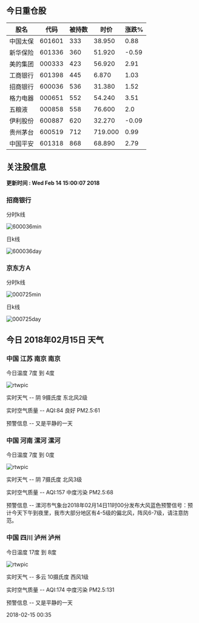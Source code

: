 
## 今日重仓股 

|股名|代码|被持数|时价|涨跌%|
|---|---|---|---|---|
|中国太保|601601|333|38.950|0.88|
|新华保险|601336|360|51.920|-0.59|
|美的集团|000333|423|56.920|2.91|
|工商银行|601398|445|6.870|1.03|
|招商银行|600036|536|31.380|1.52|
|格力电器|000651|552|54.240|3.51|
|五粮液|000858|558|76.600|2.0|
|伊利股份|600887|620|32.270|-0.09|
|贵州茅台|600519|712|719.000|0.99|
|中国平安|601318|868|68.890|2.79|

## 关注股信息
**更新时间 : Wed Feb 14 15:00:07 2018**
### 招商银行 
分时k线

![600036min](http://image.sinajs.cn/newchart/min/n/sh600036.gif)

日k线

![600036day](http://image.sinajs.cn/newchart/daily/n/sh600036.gif)

### 京东方Ａ 
分时k线

![000725min](http://image.sinajs.cn/newchart/min/n/sz000725.gif)

日k线

![000725day](http://image.sinajs.cn/newchart/daily/n/sz000725.gif)
## 今日 2018年02月15日 天气
### 中国 江苏 南京 南京

今日温度 7度 到 4度

![rtwpic](http://app1.showapi.com/weather/icon/night/02.png)

实时天气 -- 阴 9摄氏度 东北风2级

实时空气质量 -- AQI:84 良好 PM2.5:61

预警信息 -- 又是平静的一天
    
### 中国 河南 漯河 漯河

今日温度 7度 到 0度

![rtwpic](http://app1.showapi.com/weather/icon/night/02.png)

实时天气 -- 阴 7摄氏度 北风3级

实时空气质量 -- AQI:157 中度污染 PM2.5:68

预警信息 -- 漯河市气象台2018年02月14日11时00分发布大风蓝色预警信号：预计今天下午到夜里，我市大部分地区有4-5级的偏北风，阵风6-7级，请注意防范。
    
### 中国 四川 泸州 泸州

今日温度 17度 到 8度

![rtwpic](http://app1.showapi.com/weather/icon/night/01.png)

实时天气 -- 多云 10摄氏度 西风1级

实时空气质量 -- AQI:174 中度污染 PM2.5:131

预警信息 -- 又是平静的一天
    
2018-02-15 00:35